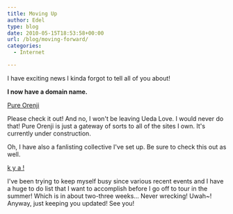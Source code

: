 ```yaml
---
title: Moving Up
author: Edel
type: blog
date: 2010-05-15T18:53:58+00:00
url: /blog/moving-forward/
categories:
  - Internet

---
```

I have exciting news I kinda forgot to tell all of you about!

**I now have a domain name.**

[Pure Orenji][1]

Please check it out! And no, I won't be leaving Ueda Love. I would never do that! Pure Orenji is just a gateway of sorts to all of the sites I own. It's currently under construction.

Oh, I have also a fanlisting collective I've set up. Be sure to check this out as well.

[k y a !][2]

I've been trying to keep myself busy since various recent events and I have a huge to do list that I want to accomplish before I go off to tour in the summer! Which is in about two-three weeks... Never wrecking! Uwah~! Anyway, just keeping you updated! See you!




 [1]: http://pure-orenji.info
 [2]: #